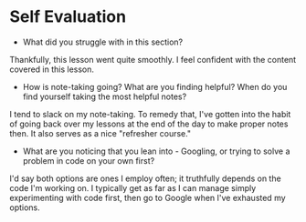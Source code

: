 # Self Evaluation

- What did you struggle with in this section?

Thankfully, this lesson went quite smoothly. I feel confident with the content covered in this lesson.

- How is note-taking going? What are you finding helpful? When do you find yourself taking the most helpful notes?

I tend to slack on my note-taking. To remedy that, I've gotten into the habit of going back over my lessons at the end of the day to make proper notes then. It also serves as a nice "refresher course."

- What are you noticing that you lean into - Googling, or trying to solve a problem in code on your own first?

I'd say both options are ones I employ often; it truthfully depends on the code I'm working on. I typically get as far as I can manage simply experimenting with code first, then go to Google when I've exhausted my options.
